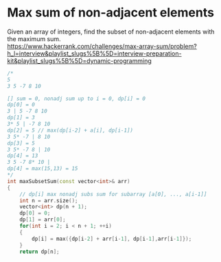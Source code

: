 
# Max sum of non-adjacent elements
Given an array of integers, find the subset of non-adjacent elements with the maximum sum.  
https://www.hackerrank.com/challenges/max-array-sum/problem?h_l=interview&playlist_slugs%5B%5D=interview-preparation-kit&playlist_slugs%5B%5D=dynamic-programming  

```c++
/*
5
3 5 -7 8 10

[] sum = 0, nonadj sum up to i = 0, dp[i] = 0
dp[0] = 0
3 | 5 -7 8 10 
dp[1] = 3 
3* 5 | -7 8 10 
dp[2] = 5 // max(dp[i-2] + a[i], dp[i-1]) 
3 5* -7 | 8 10 
dp[3] = 5 
3 5* -7 8 | 10 
dp[4] = 13 
3 5 -7 8* 10 | 
dp[4] = max(15,13) = 15 
*/
int maxSubsetSum(const vector<int>& arr) 
{
    // dp[i] max nonadj subs sum for subarray [a[0], ..., a[i-1]]
    int n = arr.size();
    vector<int> dp(n + 1); 
    dp[0] = 0;
    dp[1] = arr[0];
    for(int i = 2; i < n + 1; ++i)
    {
        dp[i] = max({dp[i-2] + arr[i-1], dp[i-1],arr[i-1]});
    }
    return dp[n];

```